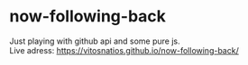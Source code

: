 # now-following-back

Just playing with github api and some pure js. \
Live adress: https://vitosnatios.github.io/now-following-back/
